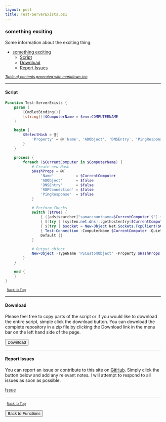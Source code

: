 ```yaml
---
layout: post
title: Test-ServerExists.ps1
---
```


### something exciting

Some information about the exciting thing

- [something exciting](#something-exciting)
  - [Script](#script)
  - [Download](#download)
  - [Report Issues](#report-issues)

<small><i><a href='http://ecotrust-canada.github.io/markdown-toc/'>Table of contents generated with markdown-toc</a></i></small>

---

#### Script

```powershell
Function Test-ServerExists {
    param (
        [CmdletBinding()]
        [string[]]$ComputerName = $env:COMPUTERNAME
    )

    begin {
        $SelectHash = @{
            'Property' = @('Name', 'ADObject', 'DNSEntry', 'PingResponse', 'RDPConnection')
        }
    }

    process {
        foreach ($CurrentComputer in $ComputerName) {
            # Create new Hash
            $HashProps = @{
                'Name'          = $CurrentComputer
                'ADObject'      = $false
                'DNSEntry'      = $false
                'RDPConnection' = $false
                'PingResponse'  = $false
            }

            # Perform Checks
            switch ($true) {
                { ([adsisearcher]"samaccountname=$CurrentComputer`$").findone() } { $HashProps.ADObject = $true }
                { $(try { [system.net.dns]::gethostentry($CurrentComputer) } catch {}) } { $HashProps.DNSEntry = $true }
                { $(try { $socket = New-Object Net.Sockets.TcpClient($CurrentComputer, 3389); if ($socket.Connected) { $true }; $socket.Close() } catch {}) } { $HashProps.RDPConnection = $true }
                { Test-Connection -ComputerName $CurrentComputer -Quiet -Count 1 } { $HashProps.PingResponse = $true }
                Default {}
            }

            # Output object
            New-Object -TypeName 'PSCustomObject' -Property $HashProps | Select-Object @SelectHash
        }
    }

    end {
    }
}
```

<span style="font-size:11px;"><a href="#"><i class="fas fa-caret-up" aria-hidden="true" style="color: white; margin-right:5px;"></i>Back to Top</a></span>

---

#### Download

Please feel free to copy parts of the script or if you would like to download the entire script, simple click the download button. You can download the complete repository in a zip file by clicking the Download link in the menu bar on the left hand side of the page.

<button class="btn" type="submit" onclick="window.open('/PowerShell/functions/Test-ServerExists.ps1')">
    <i class="fa fa-cloud-download-alt">
    </i>
        Download
</button>

---

#### Report Issues

You can report an issue or contribute to this site on <a href="https://github.com/BanterBoy/scripts-blog/issues">GitHub</a>. Simply click the button below and add any relevant notes. I will attempt to respond to all issues as soon as possible.

<!-- Place this tag where you want the button to render. -->

<a class="github-button" href="https://github.com/BanterBoy/scripts-blog/issues/new?title=Test-ServerExists.ps1&body=There is a problem with this function. Please find details below." data-show-count="true" aria-label="Issue BanterBoy/scripts-blog on GitHub">Issue</a>

---

<span style="font-size:11px;"><a href="#"><i class="fas fa-caret-up" aria-hidden="true" style="color: white; margin-right:5px;"></i>Back to Top</a></span>

<a href="/menu/_pages/functions.html">
    <button class="btn">
        <i class='fas fa-reply'>
        </i>
            Back to Functions
    </button>
</a>

[1]: http://ecotrust-canada.github.io/markdown-toc
[2]: https://github.com/googlearchive/code-prettify
